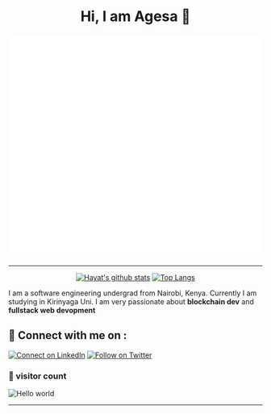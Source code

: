 <h1 align="center" > Hi, I am Agesa 👋</h1>

<p align="center">
<img src="header.svg" />
</p>

<hr/>

<div align="center">


[![Hayat's github stats](https://github-readme-stats.vercel.app/api?username=Jace254&show_icons=true&title_color=2257EA&icon_color=2257EA&bg_color=f7f7f7)](https://github.com/Jace254/github-readme-stats)
[![Top Langs](https://github-readme-stats.vercel.app/api/top-langs/?username=Jace254&title_color=2257EA&bg_color=f7f7f7&hide=html,css)](https://github.com/Jace254/github-readme-stats)

</div>


I am a software engineering undergrad from Nairobi, Kenya. Currently I am studying in Kirinyaga Uni. I am very passionate about __blockchain dev__ and __fullstack web devopment__

## 🔗 Connect with me on :

[![Connect on LinkedIn](https://img.shields.io/badge/--linkedin?label=LinkedIn&logo=LinkedIn&style=social)](https://www.linkedin.com/in/joash-agesa-896845243/)
[![Follow on Twitter](https://img.shields.io/badge/--twitter?label=Twitter&logo=Twitter&style=social)](https://twitter.com/JoashMacenton)

### 👀 visitor count

<img src="https://profile-counter.glitch.me/Jace254/count.svg" alt="Hello world" />

<hr />
